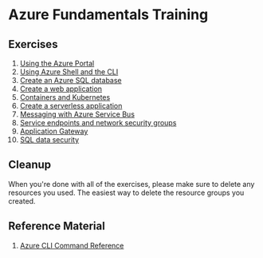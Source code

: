 # Azure Fundamentals Training

## Exercises
1. [Using the Azure Portal](01-azure-portal.md)
2. [Using Azure Shell and the CLI](02-azure-shell.md)
3. [Create an Azure SQL database](03-azure-sql.md)
4. [Create a web application](04-web-apps.md)
5. [Containers and Kubernetes](05-containers-kubernetes.md)
6. [Create a serverless application](06-serverless.md)
7. [Messaging with Azure Service Bus](07-messaging-service-bus.md)
8. [Service endpoints and network security groups](08-network-security.md)
9. [Application Gateway](09-app-gateway.md)
10. [SQL data security](11-sql-data-security.md)
<!--
9. [Create an Application Gateway](09-app-gateway.md)
10. [Managed Service Identities](10-managed-service-identity.md)
-->

## Cleanup
When you're done with all of the exercises, please make sure to delete any resources you used. The easiest way to delete the resource groups you created.


## Reference Material
1. [Azure CLI Command Reference](https://docs.microsoft.com/en-us/cli/azure/reference-index)